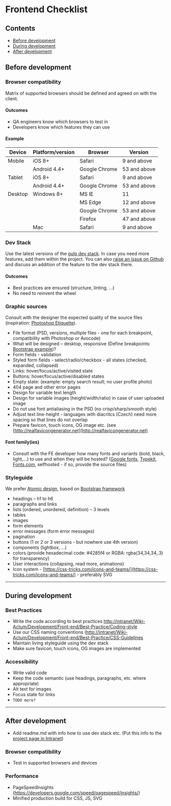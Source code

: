 # Frontend Checklist

## Contents
* [Before development](#before-development)
* [During development](#during-development)
* [After development](#after-development)

## Before development

### Browser compatibility

Matrix of supported browsers should be defined and agreed on with the client.

#### Outcomes

* QA engineers know which browsers to test in
* Developers know which features they can use

#### Example

| Device        | Platform/version | Browser       | Version      |
| ------------- | -------------    | ------------- | ------------ |
| Mobile        | iOS 8+           | Safari        | 9  and above |
|               | Android 4.4+     | Google Chrome | 53 and above |
| Tablet        | iOS 8+           | Safari        | 9  and above |
|               | Android 4.4+     | Google Chrome | 53 and above |
| Desktop       | Windows 8+       | MS IE         | 11           |
|               |                  | MS Edge       | 12 and above |
|               |                  | Google Chrome | 53 and above |
|               |                  | Firefox       | 47 and above |
|               | Mac              | Safari        | 9  and above |

### Dev Stack

Use the latest versions of the [gulp dev stack](https://github.com/actum/gulp-dev-stack).
In case you need more features, add them within the project.
You can also [raise an issue on Github](https://github.com/actum/gulp-dev-stack/issues) and discuss an addition of the feature to the dev stack there.

#### Outcomes

* Best practices are ensured (structure, linting, …)
* No need to reinvent the wheel

### Graphic sources
Consult with the designer the expected quality of the source files (inspiration: [Photoshop Etiquette](http://photoshopetiquette.com/)).

* File format (PSD, versions, multiple files - one for each breakpoint, compatibility with Photoshop or Avocode)
* What will be designed – desktop, responsive (Define breakpoints: [Bootstrap example](http://getbootstrap.com/css/#grid-options))?
* Form fields - validation
* Styled form fields - select/radio/checkbox - all states (checked, expanded, collapsed)
* Links: hover/focus/active/visited state
* Buttons: hover/focus/active/disabled states
* Empty state: (example: empty search result; no user profile photo)
* 404 page and other error pages
* Design for variable text length
* Design for variable images (height/width/ratio) in case of user uploaded image
* Do not use font antialiasing in the PSD (no crisp/sharp/smooth style)
* Adjust text line-height - languages with diacritcs (Czech) need more spacing so that lines do not overlap
* Prepare favicon, touch icons, OG image etc. (see [http://realfavicongenerator.net](http://realfavicongenerator.net)

#### Font family(ies)
* Consult with the FE developer how many fonts and variants (bold, black, light,…) to use and when they will be hosted? ([Google fonts](https://fonts.google.com/), [Typekit](https://typekit.com/), [Fonts.com](https://www.fonts.com/), selfhosted - if so, provide the source files)

### Styleguide

We prefer [Atomic design](http://atomicdesign.bradfrost.com/), based on [Bootstrap framework](http://getbootstrap.com/)

* headings – h1 to h6
* paragraphs and links
* lists (ordered, unordered, definition) – 3 levels
* tables
* images
* form elements
* error messages (form error messages)
* pagination
* buttons (1 or 2 or 3 versions - but nowhere use 4th version)
* components (lightbox, …)
* colors (provide hexadecimal code: #4285f4 or RGBA: rgba(34,34,34,.3) for transparency)
* User interactions (collapsing, read more, animations)
* Icon system - [https://css-tricks.com/icons-and-teams/](https://css-tricks.com/icons-and-teams/) - preferably SVG

---

## During development

### Best Practices

* Write the code according to best practices [http://intranet/Wiki-Actum/Development/Front-end/Best-Practice/Coding-style](http://intranet/Wiki-Actum/Development/Front-end/Best-Practice/Coding-style)
* Use our CSS naming conventions ([http://intranet/Wiki-Actum/Development/Front-end/Best-Practice/CSS-Guidelines](http://intranet/Wiki-Actum/Development/Front-end/Best-Practice/CSS-Guidelines)
* Maintain living styleguide using the dev stack
* Make sure favicon, touch icons, OG images are implemented

### Accessibility

* Write valid code
* Keep the code semantic (use headings, paragraphs, etc. where appropriate)
* Alt text for images
* Focus state for links
* `TODO more?`

---

## After development

* Add readme.md with info how to use dev stack etc. (Put this info to the [project page in Intranet](http://intranet/Wiki-Actum/Development/Front-end/Projects))

### Browser compatibility

* Test in supported browsers and devices

### Performance

* PageSpeedInsights (https://developers.google.com/speed/pagespeed/insights/)
* Minified production build for CSS, JS, SVG
